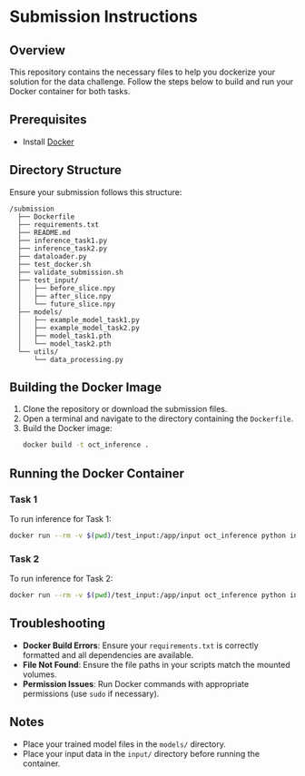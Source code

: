 # Submission Instructions

## Overview

This repository contains the necessary files to help you dockerize your solution for the data challenge. Follow the steps below to build and run your Docker container for both tasks.

## Prerequisites

- Install [Docker](https://www.docker.com/get-started)

## Directory Structure

Ensure your submission follows this structure:

```
/submission
  ├── Dockerfile
  ├── requirements.txt
  ├── README.md
  ├── inference_task1.py
  ├── inference_task2.py
  ├── dataloader.py
  ├── test_docker.sh
  ├── validate_submission.sh
  ├── test_input/
  │   ├── before_slice.npy
  │   ├── after_slice.npy
  │   └── future_slice.npy
  ├── models/
  │   ├── example_model_task1.py
  │   ├── example_model_task2.py
  │   ├── model_task1.pth
  │   └── model_task2.pth
  └── utils/
      └── data_processing.py
```

## Building the Docker Image

1. Clone the repository or download the submission files.
2. Open a terminal and navigate to the directory containing the `Dockerfile`.
3. Build the Docker image:
   ```bash
   docker build -t oct_inference .
   ```

## Running the Docker Container

### Task 1

To run inference for Task 1:
```bash
docker run --rm -v $(pwd)/test_input:/app/input oct_inference python inference_task1.py
```

### Task 2

To run inference for Task 2:
```bash
docker run --rm -v $(pwd)/test_input:/app/input oct_inference python inference_task2.py
```

## Troubleshooting

- **Docker Build Errors**: Ensure your `requirements.txt` is correctly formatted and all dependencies are available.
- **File Not Found**: Ensure the file paths in your scripts match the mounted volumes.
- **Permission Issues**: Run Docker commands with appropriate permissions (use `sudo` if necessary).

## Notes

- Place your trained model files in the `models/` directory.
- Place your input data in the `input/` directory before running the container.
